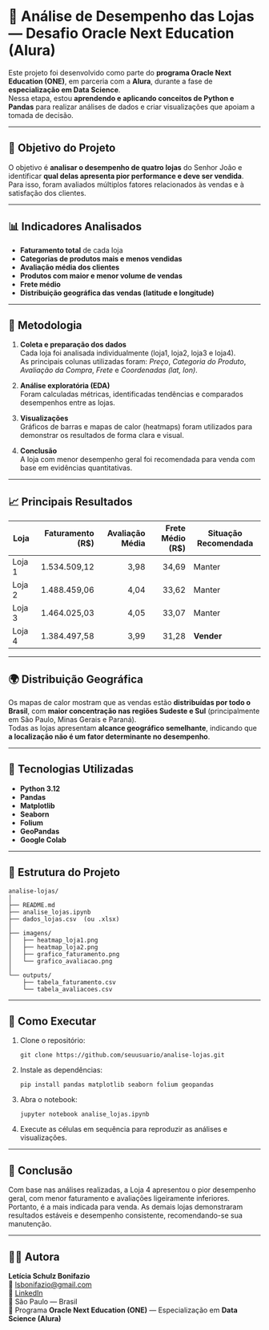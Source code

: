 # 🏪 Análise de Desempenho das Lojas — Desafio Oracle Next Education (Alura)

Este projeto foi desenvolvido como parte do **programa Oracle Next Education (ONE)**, em parceria com a **Alura**, durante a fase de **especialização em Data Science**.  
Nessa etapa, estou **aprendendo e aplicando conceitos de Python e Pandas** para realizar análises de dados e criar visualizações que apoiam a tomada de decisão.

---

## 🎯 Objetivo do Projeto

O objetivo é **analisar o desempenho de quatro lojas** do Senhor João e identificar **qual delas apresenta pior performance e deve ser vendida**.  
Para isso, foram avaliados múltiplos fatores relacionados às vendas e à satisfação dos clientes.

---

## 📊 Indicadores Analisados

- **Faturamento total** de cada loja  
- **Categorias de produtos mais e menos vendidas**  
- **Avaliação média dos clientes**  
- **Produtos com maior e menor volume de vendas**  
- **Frete médio**  
- **Distribuição geográfica das vendas (latitude e longitude)**

---

## 🧠 Metodologia

1. **Coleta e preparação dos dados**  
   Cada loja foi analisada individualmente (loja1, loja2, loja3 e loja4).  
   As principais colunas utilizadas foram: *Preço*, *Categoria do Produto*, *Avaliação da Compra*, *Frete* e *Coordenadas (lat, lon)*.

2. **Análise exploratória (EDA)**  
   Foram calculadas métricas, identificadas tendências e comparados desempenhos entre as lojas.

3. **Visualizações**  
   Gráficos de barras e mapas de calor (heatmaps) foram utilizados para demonstrar os resultados de forma clara e visual.

4. **Conclusão**  
   A loja com menor desempenho geral foi recomendada para venda com base em evidências quantitativas.

---

## 📈 Principais Resultados

| Loja | Faturamento (R$) | Avaliação Média | Frete Médio (R$) | Situação Recomendada |
|------|------------------:|----------------:|-----------------:|----------------------|
| Loja 1 | 1.534.509,12 | 3,98 | 34,69 | Manter |
| Loja 2 | 1.488.459,06 | 4,04 | 33,62 | Manter |
| Loja 3 | 1.464.025,03 | 4,05 | 33,07 | Manter |
| Loja 4 | 1.384.497,58 | 3,99 | 31,28 | **Vender** |

---

## 🌍 Distribuição Geográfica

Os mapas de calor mostram que as vendas estão **distribuídas por todo o Brasil**, com **maior concentração nas regiões Sudeste e Sul** (principalmente em São Paulo, Minas Gerais e Paraná).  
Todas as lojas apresentam **alcance geográfico semelhante**, indicando que **a localização não é um fator determinante no desempenho**.

---

## 🧰 Tecnologias Utilizadas

- **Python 3.12**
- **Pandas**
- **Matplotlib**
- **Seaborn**
- **Folium**
- **GeoPandas**
- **Google Colab**

---

## 📂 Estrutura do Projeto

```
analise-lojas/
│
├── README.md
├── analise_lojas.ipynb
├── dados_lojas.csv  (ou .xlsx)
│
├── imagens/
│   ├── heatmap_loja1.png
│   ├── heatmap_loja2.png
│   ├── grafico_faturamento.png
│   └── grafico_avaliacao.png
│
└── outputs/
    ├── tabela_faturamento.csv
    └── tabela_avaliacoes.csv
```

---

## 🚀 Como Executar

1. Clone o repositório:
   ```
   git clone https://github.com/seuusuario/analise-lojas.git
   ```
2. Instale as dependências:
   ```
   pip install pandas matplotlib seaborn folium geopandas
   ```
3. Abra o notebook:
   ```
   jupyter notebook analise_lojas.ipynb
   ```
4. Execute as células em sequência para reproduzir as análises e visualizações.

---

## 🧾 Conclusão

Com base nas análises realizadas, a Loja 4 apresentou o pior desempenho geral, com menor faturamento e avaliações ligeiramente inferiores.
Portanto, é a mais indicada para venda.
As demais lojas demonstraram resultados estáveis e desempenho consistente, recomendando-se sua manutenção.

---

## 👩‍💻 Autora

**Letícia Schulz Bonifazio**  
📧 [lsbonifazio@gmail.com](mailto:lsbonifazio@gmail.com)  
💼 [LinkedIn](https://www.linkedin.com/in/lsbonifazio)  
📍 São Paulo — Brasil  
🧠 Programa **Oracle Next Education (ONE)** — Especialização em **Data Science (Alura)**
